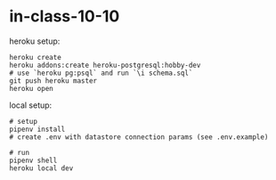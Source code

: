 # in-class-10-10

heroku setup:

```
heroku create
heroku addons:create heroku-postgresql:hobby-dev
# use `heroku pg:psql` and run `\i schema.sql`
git push heroku master
heroku open
```

local setup:

```
# setup
pipenv install
# create .env with datastore connection params (see .env.example)

# run
pipenv shell
heroku local dev
```
